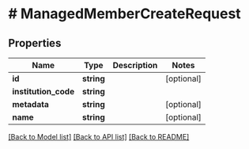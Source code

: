 # # ManagedMemberCreateRequest

## Properties

Name | Type | Description | Notes
------------ | ------------- | ------------- | -------------
**id** | **string** |  | [optional]
**institution_code** | **string** |  |
**metadata** | **string** |  | [optional]
**name** | **string** |  | [optional]

[[Back to Model list]](../../README.md#models) [[Back to API list]](../../README.md#endpoints) [[Back to README]](../../README.md)
